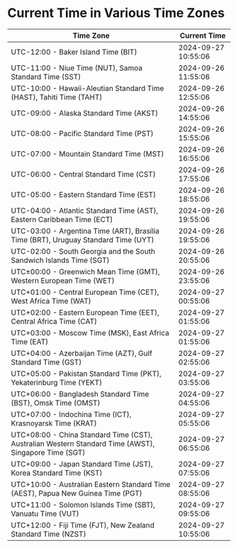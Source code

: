 # Current Time in Various Time Zones

| Time Zone | Current Time |
|-----------|--------------|
| UTC-12:00 - Baker Island Time (BIT) | 2024-09-27 10:55:06 |
| UTC-11:00 - Niue Time (NUT), Samoa Standard Time (SST) | 2024-09-26 11:55:06 |
| UTC-10:00 - Hawaii-Aleutian Standard Time (HAST), Tahiti Time (TAHT) | 2024-09-26 12:55:06 |
| UTC-09:00 - Alaska Standard Time (AKST) | 2024-09-26 14:55:06 |
| UTC-08:00 - Pacific Standard Time (PST) | 2024-09-26 15:55:06 |
| UTC-07:00 - Mountain Standard Time (MST) | 2024-09-26 16:55:06 |
| UTC-06:00 - Central Standard Time (CST) | 2024-09-26 17:55:06 |
| UTC-05:00 - Eastern Standard Time (EST) | 2024-09-26 18:55:06 |
| UTC-04:00 - Atlantic Standard Time (AST), Eastern Caribbean Time (ECT) | 2024-09-26 19:55:06 |
| UTC-03:00 - Argentina Time (ART), Brasília Time (BRT), Uruguay Standard Time (UYT) | 2024-09-26 19:55:06 |
| UTC-02:00 - South Georgia and the South Sandwich Islands Time (SGT) | 2024-09-26 20:55:06 |
| UTC±00:00 - Greenwich Mean Time (GMT), Western European Time (WET) | 2024-09-26 23:55:06 |
| UTC+01:00 - Central European Time (CET), West Africa Time (WAT) | 2024-09-27 00:55:06 |
| UTC+02:00 - Eastern European Time (EET), Central Africa Time (CAT) | 2024-09-27 01:55:06 |
| UTC+03:00 - Moscow Time (MSK), East Africa Time (EAT) | 2024-09-27 01:55:06 |
| UTC+04:00 - Azerbaijan Time (AZT), Gulf Standard Time (GST) | 2024-09-27 02:55:06 |
| UTC+05:00 - Pakistan Standard Time (PKT), Yekaterinburg Time (YEKT) | 2024-09-27 03:55:06 |
| UTC+06:00 - Bangladesh Standard Time (BST), Omsk Time (OMST) | 2024-09-27 04:55:06 |
| UTC+07:00 - Indochina Time (ICT), Krasnoyarsk Time (KRAT) | 2024-09-27 05:55:06 |
| UTC+08:00 - China Standard Time (CST), Australian Western Standard Time (AWST), Singapore Time (SGT) | 2024-09-27 06:55:06 |
| UTC+09:00 - Japan Standard Time (JST), Korea Standard Time (KST) | 2024-09-27 07:55:06 |
| UTC+10:00 - Australian Eastern Standard Time (AEST), Papua New Guinea Time (PGT) | 2024-09-27 08:55:06 |
| UTC+11:00 - Solomon Islands Time (SBT), Vanuatu Time (VUT) | 2024-09-27 09:55:06 |
| UTC+12:00 - Fiji Time (FJT), New Zealand Standard Time (NZST) | 2024-09-27 10:55:06 |
